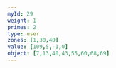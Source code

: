 ```yaml
---
myId: 29
weight: 1
primes: 2
type: user
zones: [1,30,40]
value: [109,5,-1,0]
object: [7,13,40,43,55,60,68,69]
---
```

